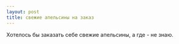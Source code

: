 ```yaml
---
layout: post 
title: свежие апельсины на заказ 
--- 
```

Хотелось бы заказать себе свежие апельсины, а где - не знаю.